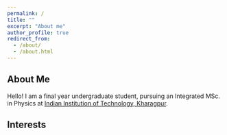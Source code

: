 ```yaml
---
permalink: /
title: ""
excerpt: "About me"
author_profile: true
redirect_from: 
  - /about/
  - /about.html
---
```


About Me
--

Hello! I am a final year undergraduate student, pursuing an Integrated MSc. in Physics at [Indian Institution of Technology, Kharagpur](http://www.iitkgp.ac.in). 

Interests
----

